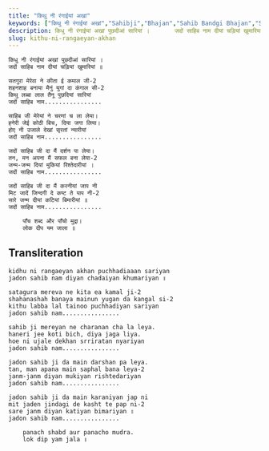 ```yaml
---
title: "किथु नी रंगाईयां अखां"
keywords: ["किथु नी रंगाईयां अखां","Sahibji","Bhajan","Sahib Bandgi Bhajan","Sant Kabir Bhajan","bhajan lyrics","साहिब बंदगी भजन","भजन"]
description: किधु नी रंगाईयां अखां पुछदीआं सारियां ।       जदों साहिब नाम दीयां चड़ियां खुमारियां ॥          सतगुरा मेरेवा ने कीता ई कमाल जी-2       शहनशाह बनाया
slug: kithu-ni-rangaeyan-akhan
---
```


  
    किधु नी रंगाईयां अखां पुछदीआं सारियां ।  
    जदों साहिब नाम दीयां चड़ियां खुमारियां ॥  
  
    सतगुरा मेरेवा ने कीता ई कमाल जी-2  
    शहनशाह बनाया मैनुं युगां दा कंगाल सी-2  
    किथु लब्बा लाल तैनू पुछदियां सारियां  
    जदों साहिब नाम................  
  
    साहिब जी मेरेयां ने चरणां च ला लेया।  
    हनेरी जेई कोठी बिच, दिया जगा लिया।  
    होए नी उजाले देखां सृरतां न्यारीयां  
    जदों साहिब नाम................  
  
    जदों साहिब जी दा मैं दर्शन पा लेया।  
    तन, मन अपना मैं सफल बना लेया-2  
    जन्म-जन्म दियां मुकियां रिश्तेदारीयां ।  
    जदों साहिब नाम................  
  
    जदों साहिब जी दा मैं करनीयां जाप नी  
    मिट जादें जिन्दगी दे कष्ट ते पाप नी-2  
    सारे जन्म दीयां कटियां बिमारीयां ॥  
    जदों साहिब नाम................  
  
```text  
    पाँच शब्द और पाँचो मुद्रा।  
    लोक दीप यम जाला ॥  
```  


## Transliteration

  
    kidhu ni rangaeyan akhan puchhadiaaan sariyan  
    jadon sahib nam diyan chadaiyan khumariyan ॥  
  
    satagura mereva ne kita ea kamal ji-2  
    shahanashah banaya mainun yugan da kangal si-2  
    kithu labba lal tainoo puchhadiyan sariyan  
    jadon sahib nam................  
  
    sahib ji mereyan ne charanan cha la leya.  
    haneri jee koti bich, diya jaga liya.  
    hoe ni ujale dekhan srriratan nyariyan  
    jadon sahib nam................  
  
    jadon sahib ji da main darshan pa leya.  
    tan, man apana main saphal bana leya-2  
    janm-janm diyan mukiyan rishtedariyan  
    jadon sahib nam................  
  
    jadon sahib ji da main karaniyan jap ni  
    mit jaden jindagi de kasht te pap ni-2  
    sare janm diyan katiyan bimariyan ॥  
    jadon sahib nam................  
  
```text  
    panach shabd aur panacho mudra.  
    lok dip yam jala ॥  
```  

  